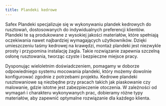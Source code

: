 ```yaml
---
title: Plandeki kedrowe
---
```


Safex Plandeki specjalizuje się w wykonywaniu plandek kedrowych do rusztowań, dostosowanych do indywidualnych preferencji klientów. Plandeki te są produkowane z wysokiej jakości materiałów, które spełniają oczekiwania nawet najbardziej wymagających użytkowników. Dzięki umieszczeniu taśmy kedrowej na krawędzi, montaż plandeki jest niezwykle prosty i przypomina instalację żagla. Takie rozwiązanie zapewnia szczelną osłonę rusztowania, tworząc czyste i bezpieczne miejsce pracy.

Dysponując wieloletnim doświadczeniem, pomagamy w doborze odpowiedniego systemu mocowania plandeki, który możemy dowolnie konfigurować zgodnie z potrzebami projektu. Kedrowe plandeki rusztowaniowe są niezbędne przy pracach takich jak piaskowanie czy malowanie, gdzie istotne jest zabezpieczenie otoczenia. W zależności od wymagań i charakteru wykonywanych prac, dobieramy różne typy materiałów, aby zapewnić optymalne rozwiązanie dla każdego klienta.
